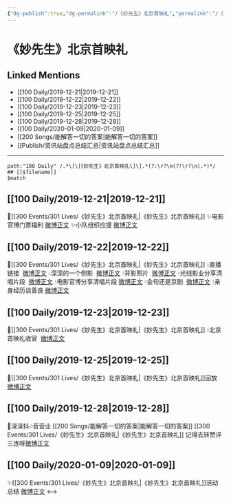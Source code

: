 ```yaml
---
{"dg-publish":true,"dg-permalink":"/《妙先生》北京首映礼","permalink":"/《妙先生》北京首映礼/","created":"2023-04-01T19:51:58.938+08:00","updated":"2023-04-10T16:01:18.340+08:00"}
---
```


# 《妙先生》北京首映礼

## Linked Mentions
- [[100 Daily/2019-12-21\|2019-12-21]]
- [[100 Daily/2019-12-22\|2019-12-22]]
- [[100 Daily/2019-12-23\|2019-12-23]]
- [[100 Daily/2019-12-25\|2019-12-25]]
- [[100 Daily/2019-12-28\|2019-12-28]]
- [[100 Daily/2020-01-09\|2020-01-09]]
- [[200 Songs/能解答一切的答案\|能解答一切的答案]]
- [[Publish/资讯站盘点总结汇总\|资讯站盘点总结汇总]]


---

```expander
path:"100 Daily" /.*\[\[《妙先生》北京首映礼\]\].*(?:\r?\n(?!\r?\n).*)*/
## [[$filename]]
$match
```
## [[100 Daily/2019-12-21\|2019-12-21]]
💫[[300 Events/301 Lives/《妙先生》北京首映礼\|《妙先生》北京首映礼]]
✨电影官博门票福利 [微博正文](https://m.weibo.cn/6466290670/4451950387218056)
✨小队组织应援 [微博正文](https://m.weibo.cn/6466290670/4451951162636504)
## [[100 Daily/2019-12-22\|2019-12-22]]
🌠[[300 Events/301 Lives/《妙先生》北京首映礼\|《妙先生》北京首映礼]]
💧直播链接  [微博正文](https://m.weibo.cn/6466290670/4452262279709528)
💧深深的一个侧影  [微博正文](https://m.weibo.cn/6466290670/4452356043573476)
💧背影照片  [微博正文](https://m.weibo.cn/6466290670/4452361504195715)
💧光线影业分享清唱片段  [微博正文](https://m.weibo.cn/6466290670/4452371101058389)
💧电影官博分享清唱片段 [微博正文](https://m.weibo.cn/6466290670/4452389651873413)
💧金句还是京剧  [微博正文](https://m.weibo.cn/6466290670/4452391338591874)
💧亲身经历谈善良
[微博正文](https://m.weibo.cn/6466290670/4452450419022379)
## [[100 Daily/2019-12-23\|2019-12-23]]
🌠[[300 Events/301 Lives/《妙先生》北京首映礼\|《妙先生》北京首映礼]]
💧北京首映礼收官  [微博正文](https://m.weibo.cn/2797665930/4452730452501965)
## [[100 Daily/2019-12-25\|2019-12-25]]
🌿[[300 Events/301 Lives/《妙先生》北京首映礼\|《妙先生》北京首映礼]]回放
[微博正文](https://m.weibo.cn/6466290670/4453485921605913)
## [[100 Daily/2019-12-28\|2019-12-28]]
🌠深深抖🎶音营业 [[200 Songs/能解答一切的答案\|能解答一切的答案]] [[300 Events/301 Lives/《妙先生》北京首映礼\|《妙先生》北京首映礼]]
记得去转赞评三连呀[微博正文](https://m.weibo.cn/6466290670/4454535940076739)
## [[100 Daily/2020-01-09\|2020-01-09]]
✨[[300 Events/301 Lives/《妙先生》北京首映礼\|《妙先生》北京首映礼]]活动总结 [微博正文](https://m.weibo.cn/6466290670/4458934087367011)
<-->